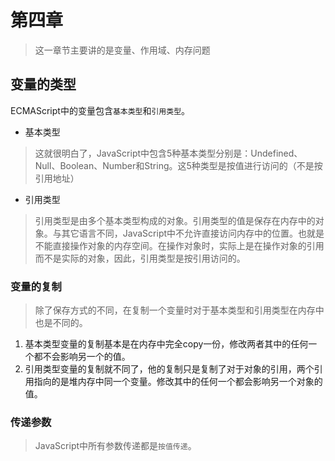 # 第四章
> 这一章节主要讲的是变量、作用域、内存问题

## 变量的类型

ECMAScript中的变量包含`基本类型`和`引用类型`。

- 基本类型
> 这就很明白了，JavaScript中包含5种基本类型分别是：Undefined、Null、Boolean、Number和String。这5种类型是按值进行访问的（不是按引用地址）

- 引用类型
> 引用类型是由多个基本类型构成的对象。引用类型的值是保存在内存中的对象。与其它语言不同，JavaScript中不允许直接访问内存中的位置。也就是不能直接操作对象的内存空间。在操作对象时，实际上是在操作对象的引用而不是实际的对象，因此，引用类型是按引用访问的。

### 变量的复制

> 除了保存方式的不同，在复制一个变量时对于基本类型和引用类型在内存中也是不同的。

1. 基本类型变量的复制基本是在内存中完全copy一份，修改两者其中的任何一个都不会影响另一个的值。
2. 引用类型变量的复制就不同了，他的复制只是复制了对于对象的引用，两个引用指向的是堆内存中同一个变量。修改其中的任何一个都会影响另一个对象的值。

### 传递参数

> JavaScript中所有参数传递都是`按值传递`。